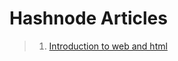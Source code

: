 # Hashnode Articles
> 1. [Introduction to web and html](https://vishalkatkar.hashnode.dev/introduction-to-web-and-html)